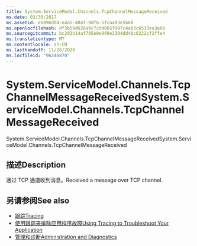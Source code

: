 ```yaml
---
title: System.ServiceModel.Channels.TcpChannelMessageReceived
ms.date: 03/30/2017
ms.assetid: eb896d04-e4a5-404f-9df6-5fcaa93e5b60
ms.openlocfilehash: df3b59d628a9c7cd4065f997c4a03c6533ea3a6b
ms.sourcegitcommit: bc293b14af795e0e999e3304dd40c0222cf2ffe4
ms.translationtype: MT
ms.contentlocale: zh-CN
ms.lasthandoff: 11/26/2020
ms.locfileid: "96246870"
---
```

# <a name="systemservicemodelchannelstcpchannelmessagereceived"></a><span data-ttu-id="14ad0-102">System.ServiceModel.Channels.TcpChannelMessageReceived</span><span class="sxs-lookup"><span data-stu-id="14ad0-102">System.ServiceModel.Channels.TcpChannelMessageReceived</span></span>

<span data-ttu-id="14ad0-103">System.ServiceModel.Channels.TcpChannelMessageReceived</span><span class="sxs-lookup"><span data-stu-id="14ad0-103">System.ServiceModel.Channels.TcpChannelMessageReceived</span></span>  
  
## <a name="description"></a><span data-ttu-id="14ad0-104">描述</span><span class="sxs-lookup"><span data-stu-id="14ad0-104">Description</span></span>  

 <span data-ttu-id="14ad0-105">通过 TCP 通道收到消息。</span><span class="sxs-lookup"><span data-stu-id="14ad0-105">Received a message over TCP channel.</span></span>  
  
## <a name="see-also"></a><span data-ttu-id="14ad0-106">另请参阅</span><span class="sxs-lookup"><span data-stu-id="14ad0-106">See also</span></span>

- [<span data-ttu-id="14ad0-107">跟踪</span><span class="sxs-lookup"><span data-stu-id="14ad0-107">Tracing</span></span>](index.md)
- [<span data-ttu-id="14ad0-108">使用跟踪来排除应用程序故障</span><span class="sxs-lookup"><span data-stu-id="14ad0-108">Using Tracing to Troubleshoot Your Application</span></span>](using-tracing-to-troubleshoot-your-application.md)
- [<span data-ttu-id="14ad0-109">管理和诊断</span><span class="sxs-lookup"><span data-stu-id="14ad0-109">Administration and Diagnostics</span></span>](../index.md)
